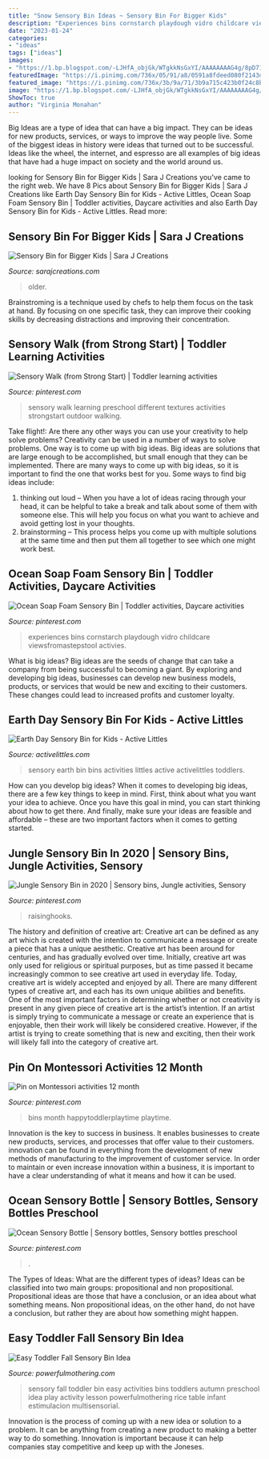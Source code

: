 ```yaml
---
title: "Snow Sensory Bin Ideas ~ Sensory Bin For Bigger Kids"
description: "Experiences bins cornstarch playdough vidro childcare viewsfromastepstool activies"
date: "2023-01-24"
categories:
- "ideas"
tags: ["ideas"]
images:
- "https://1.bp.blogspot.com/-LJHfA_objGk/WTgkkNsGxYI/AAAAAAAAG4g/8pD71ToK9gkhMaM7XY1KJcRQ2YoO491iQCEw/s1600/Slide8.JPG"
featuredImage: "https://i.pinimg.com/736x/05/91/a8/0591a8fdeed080f2143dcf132abf6434.jpg"
featured_image: "https://i.pinimg.com/736x/3b/9a/71/3b9a715c423b0f24c8bbd8ba59dc8077.jpg"
image: "https://1.bp.blogspot.com/-LJHfA_objGk/WTgkkNsGxYI/AAAAAAAAG4g/8pD71ToK9gkhMaM7XY1KJcRQ2YoO491iQCEw/s1600/Slide8.JPG"
ShowToc: true
author: "Virginia Monahan"
---
```



Big Ideas are a type of idea that can have a big impact. They can be ideas for new products, services, or ways to improve the way people live. Some of the biggest ideas in history were ideas that turned out to be successful. Ideas like the wheel, the internet, and espresso are all examples of big ideas that have had a huge impact on society and the world around us.

	

		
looking for Sensory Bin for Bigger Kids | Sara J Creations you've came to the right web. We have 8 Pics about Sensory Bin for Bigger Kids | Sara J Creations like Earth Day Sensory Bin for Kids - Active Littles, Ocean Soap Foam Sensory Bin | Toddler activities, Daycare activities and also Earth Day Sensory Bin for Kids - Active Littles. Read more:
		
    
## Sensory Bin For Bigger Kids | Sara J Creations

<img loading=lazy src="https://1.bp.blogspot.com/-LJHfA_objGk/WTgkkNsGxYI/AAAAAAAAG4g/8pD71ToK9gkhMaM7XY1KJcRQ2YoO491iQCEw/s1600/Slide8.JPG" onerror="this.onerror=null;this.src='https://tse1.mm.bing.net/th?id=OIP.p9HOaXDa4RaNWgcT0Q79aQHaM4&amp;pid=15.1';" alt="Sensory Bin for Bigger Kids | Sara J Creations">

_Source: sarajcreations.com_

>older. 

	

Brainstroming is a technique used by chefs to help them focus on the task at hand. By focusing on one specific task, they can improve their cooking skills by decreasing distractions and improving their concentration.

    
## Sensory Walk (from Strong Start) | Toddler Learning Activities

<img loading=lazy src="https://i.pinimg.com/736x/6a/50/95/6a5095448dd46ee674e875b7c888aa88.jpg" onerror="this.onerror=null;this.src='https://tse4.mm.bing.net/th?id=OIP.TrcbEg4zmWrm-1Igw7y40wAAAA&amp;pid=15.1';" alt="Sensory Walk (from Strong Start) | Toddler learning activities">

_Source: pinterest.com_

>sensory walk learning preschool different textures activities strongstart outdoor walking. 

	

Take flight!: Are there any other ways you can use your creativity to help solve problems?
Creativity can be used in a number of ways to solve problems. One way is to come up with big ideas. Big ideas are solutions that are large enough to be accomplished, but small enough that they can be implemented. There are many ways to come up with big ideas, so it is important to find the one that works best for you. Some ways to find big ideas include: 
1) thinking out loud – When you have a lot of ideas racing through your head, it can be helpful to take a break and talk about some of them with someone else. This will help you focus on what you want to achieve and avoid getting lost in your thoughts. 
2) brainstorming – This process helps you come up with multiple solutions at the same time and then put them all together to see which one might work best.

    
## Ocean Soap Foam Sensory Bin | Toddler Activities, Daycare Activities

<img loading=lazy src="https://i.pinimg.com/736x/05/91/a8/0591a8fdeed080f2143dcf132abf6434.jpg" onerror="this.onerror=null;this.src='https://tse1.mm.bing.net/th?id=OIP.kZ1qRkSzy0Jkk-EoSY-MEwHaNK&amp;pid=15.1';" alt="Ocean Soap Foam Sensory Bin | Toddler activities, Daycare activities">

_Source: pinterest.com_

>experiences bins cornstarch playdough vidro childcare viewsfromastepstool activies. 

	

What is big ideas?
Big ideas are the seeds of change that can take a company from being successful to becoming a giant. By exploring and developing big ideas, businesses can develop new business models, products, or services that would be new and exciting to their customers. These changes could lead to increased profits and customer loyalty.

    
## Earth Day Sensory Bin For Kids - Active Littles

<img loading=lazy src="https://activelittles.com/wp-content/uploads/2020/04/earth-day-sensory-bin.png" onerror="this.onerror=null;this.src='https://tse1.mm.bing.net/th?id=OIP.-2v9CpPlPYCfX3u63Xr5HwHaLH&amp;pid=15.1';" alt="Earth Day Sensory Bin for Kids - Active Littles">

_Source: activelittles.com_

>sensory earth bin bins activities littles active activelittles toddlers. 

	

How can you develop big ideas?
When it comes to developing big ideas, there are a few key things to keep in mind. First, think about what you want your idea to achieve. Once you have this goal in mind, you can start thinking about how to get there. And finally, make sure your ideas are feasible and affordable – these are two important factors when it comes to getting started.

    
## Jungle Sensory Bin In 2020 | Sensory Bins, Jungle Activities, Sensory

<img loading=lazy src="https://i.pinimg.com/736x/44/83/44/4483443d3c2b3b4b712985ada2a5aec1.jpg" onerror="this.onerror=null;this.src='https://tse2.mm.bing.net/th?id=OIP.8zkSH19WgtGsJtHqWjTs6QHaPi&amp;pid=15.1';" alt="Jungle Sensory Bin in 2020 | Sensory bins, Jungle activities, Sensory">

_Source: pinterest.com_

>raisinghooks. 

	

The history and definition of creative art: Creative art can be defined as any art which is created with the intention to communicate a message or create a piece that has a unique aesthetic.
Creative art has been around for centuries, and has gradually evolved over time. Initially, creative art was only used for religious or spiritual purposes, but as time passed it became increasingly common to see creative art used in everyday life. Today, creative art is widely accepted and enjoyed by all. There are many different types of creative art, and each has its own unique abilities and benefits.
One of the most important factors in determining whether or not creativity is present in any given piece of creative art is the artist’s intention. If an artist is simply trying to communicate a message or create an experience that is enjoyable, then their work will likely be considered creative. However, if the artist is trying to create something that is new and exciting, then their work will likely fall into the category of creative art.

    
## Pin On Montessori Activities 12 Month

<img loading=lazy src="https://i.pinimg.com/736x/d2/05/a0/d205a0b922efa972098b545f9b2a9fb4.jpg" onerror="this.onerror=null;this.src='https://tse3.mm.bing.net/th?id=OIP.9BlFAZ5g5_fYxi-z0v2seQHaO0&amp;pid=15.1';" alt="Pin on Montessori activities 12 month">

_Source: pinterest.com_

>bins month happytoddlerplaytime playtime. 

	

Innovation is the key to success in business. It enables businesses to create new products, services, and processes that offer value to their customers. innovation can be found in everything from the development of new methods of manufacturing to the improvement of customer service. In order to maintain or even increase innovation within a business, it is important to have a clear understanding of what it means and how it can be used.

    
## Ocean Sensory Bottle | Sensory Bottles, Sensory Bottles Preschool

<img loading=lazy src="https://i.pinimg.com/736x/3b/9a/71/3b9a715c423b0f24c8bbd8ba59dc8077.jpg" onerror="this.onerror=null;this.src='https://tse4.mm.bing.net/th?id=OIP.SUfV3nR7L_HJ_q_0VeF2NgHaLH&amp;pid=15.1';" alt="Ocean Sensory Bottle | Sensory bottles, Sensory bottles preschool">

_Source: pinterest.com_

>. 

	

The Types of Ideas: What are the different types of ideas?
Ideas can be classified into two main groups: propositional and non propositional. Propositional ideas are those that have a conclusion, or an idea about what something means. Non propositional ideas, on the other hand, do not have a conclusion, but rather they are about how something might happen.

    
## Easy Toddler Fall Sensory Bin Idea

<img loading=lazy src="https://www.powerfulmothering.com/wp-content/uploads/2016/09/easy-toddler-fall-sensory-bin-idea-1.jpg" onerror="this.onerror=null;this.src='https://tse2.mm.bing.net/th?id=OIP.04D24dX4-C77AvoEGKso7QHaO0&amp;pid=15.1';" alt="Easy Toddler Fall Sensory Bin Idea">

_Source: powerfulmothering.com_

>sensory fall toddler bin easy activities bins toddlers autumn preschool idea play activity lesson powerfulmothering rice table infant estimulacion multisensorial. 

	

Innovation is the process of coming up with a new idea or solution to a problem. It can be anything from creating a new product to making a better way to do something. Innovation is important because it can help companies stay competitive and keep up with the Joneses.

